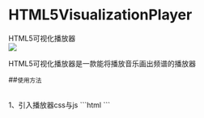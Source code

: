 # HTML5VisualizationPlayer
HTML5可视化播放器
<br>
![](https://poppinrubo.github.io/HTML5VisualizationPlayer/images/demo.gif)  

HTML5可视化播放器是一款能将播放音乐画出频谱的播放器
<br>

##`使用方法`

<br>
1、引入播放器css与js
```html
    <link type="text/css" rel="stylesheet" href="css/player.css">
    <script src="js/player.js" type="text/javascript"></script>
```

